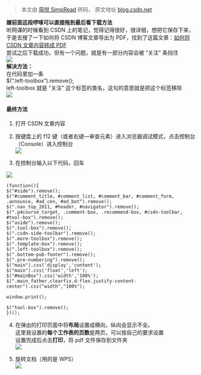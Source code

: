 > 本文由 [简悦 SimpRead](http://ksria.com/simpread/) 转码， 原文地址 [blog.csdn.net](https://blog.csdn.net/weixin_51584115/article/details/126686989?ops_request_misc=%257B%2522request%255Fid%2522%253A%2522171810818216800185883125%2522%252C%2522scm%2522%253A%252220140713.130102334..%2522%257D&request_id=171810818216800185883125&biz_id=0&utm_medium=distribute.pc_search_result.none-task-blog-2~all~top_positive~default-1-126686989-null-null.142^v100^pc_search_result_base4&utm_term=csdn%E6%96%87%E7%AB%A0%E4%B8%8B%E8%BD%BD&spm=1018.2226.3001.4187)

**嫌前面这段啰嗦可以直接拖到最后看下载方法**  
听网课的时候看到 CSDN 上的笔记，觉得记得很好，很详细，想把它保存下来，于是去搜了一下如何将 CSDN 博客文章导出为 PDF，找到了这篇文章：[如何将 CSDN 文章内容转成 PDF](https://blog.csdn.net/u010055819/article/details/93205398?ops_request_misc=%257B%2522request%255Fid%2522%253A%2522166226004316782244893572%2522%252C%2522scm%2522%253A%252220140713.130102334..%2522%257D&request_id=166226004316782244893572&biz_id=0&utm_medium=distribute.pc_search_result.none-task-blog-2~all~baidu_landing_v2~default-1-93205398-null-null.142%5Ev46%5Epc_ran_alice&utm_term=CSDN%E5%8F%98PDF&spm=1018.2226.3001.4187)  
尝试之后下载成功，但有一个问题，就是有一部分内容会被 “关注” 条挡住  
![](https://img-blog.csdnimg.cn/373bf2f017d949868a165b12d36e8f43.png)  
**解决方法：**  
在代码里加一条  
$(“.left-toolbox”).remove();  
left-toolbox 就是 “关注” 这个标签的类名，这句的意思就是把这个标签移除  
![](https://img-blog.csdnimg.cn/62c994303c28449e859c4dceb753cebd.png)

#### 最终方法

1.  打开 CSDN 文章内容
    
2.  按键盘上的 f12 键（或者右键—审查元素）进入浏览器调试模式，点击控制台（Console）进入控制台  
    ![](https://img-blog.csdnimg.cn/f0273e75fbb8453da40df10dfb549f4e.png)
    
3.  在控制台输入以下代码，回车
    

![](https://img-blog.csdnimg.cn/887a6f4e25f24039802fabcd42c06774.png)

```
(function(){
$("#side").remove();
$("#comment_title, #comment_list, #comment_bar, #comment_form, .announce, #ad_cen, #ad_bot").remove();
$(".nav_top_2011, #header, #navigator").remove();
$(".p4course_target, .comment-box, .recommend-box, #csdn-toolbar, #tool-box").remove();
$("aside").remove();
$(".tool-box").remove();
$(".csdn-side-toolbar").remove();
$(".more-toolbox").remove();
$(".template-box").remove();
$(".left-toolbox").remove();
$(".bottom-pub-footer").remove();
$(".pre-numbering").remove();
$("main").css('display','content'); 
$("main").css('float','left'); 
$("#mainBox").css('width','100%');        
$(".main_father.clearfix.d-flex.justify-content-center").css("width","100%");

window.print();
 
$("tool-box").remove();
})();

```

4.  在弹出的打印页面中将**布局**设置成横向，纵向会显示不全。  
    这里我设置的**每个工作表的页数**是两页，可以按自己的要求设置  
    设置完成后点击**打印**，将 pdf 文件保存到文件夹  
    ![](https://img-blog.csdnimg.cn/6f02ff4364dd49f683c7cf2fc2193825.png)
    
5.  旋转文档（用的是 WPS）  
    ![](https://img-blog.csdnimg.cn/bb86aacff9ac4fae8d312d6c5469be43.png)